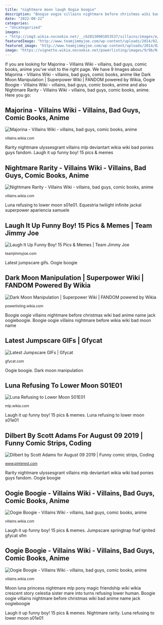 ```yaml
---
title: "nightmare moon laugh Oogie boogie"
description: "Boogie oogie villains nightmare before christmas wiki bad anime name jack oogieboogie"
date: "2022-08-22"
categories:
- "Uncategorized"
images:
- "http://img3.wikia.nocookie.net/__cb20130901053537/villains/images/e/e6/Nightmare_Rarity_by_ulyssesgrant-d64w8vm.png"
featuredImage: "http://www.teamjimmyjoe.com/wp-content/uploads/2014/02/Cat-Moon-on-Head.jpg"
featured_image: "http://www.teamjimmyjoe.com/wp-content/uploads/2014/02/Cat-Moon-on-Head.jpg"
image: "https://vignette.wikia.nocookie.net/powerlisting/images/9/9b/Nightmare_Moon_ID.png/revision/latest?cb=20150717192921"
---
```


If you are looking for Majorina - Villains Wiki - villains, bad guys, comic books, anime you've visit to the right page. We have 9 Images about Majorina - Villains Wiki - villains, bad guys, comic books, anime like Dark Moon Manipulation | Superpower Wiki | FANDOM powered by Wikia, Oogie Boogie - Villains Wiki - villains, bad guys, comic books, anime and also Nightmare Rarity - Villains Wiki - villains, bad guys, comic books, anime. Here you go:

## Majorina - Villains Wiki - Villains, Bad Guys, Comic Books, Anime

![Majorina - Villains Wiki - villains, bad guys, comic books, anime](http://img1.wikia.nocookie.net/__cb20121005215547/villains/images/1/14/Majorina.jpg "Dilbert by scott adams for august 09 2019")

<small>villains.wikia.com</small>

Rarity nightmare ulyssesgrant villains mlp deviantart wikia wiki bad ponies guys fandom. Laugh it up funny boy! 15 pics &amp; memes

## Nightmare Rarity - Villains Wiki - Villains, Bad Guys, Comic Books, Anime

![Nightmare Rarity - Villains Wiki - villains, bad guys, comic books, anime](http://img3.wikia.nocookie.net/__cb20130901053537/villains/images/e/e6/Nightmare_Rarity_by_ulyssesgrant-d64w8vm.png "Funny cat moon head face laugh memes its moonie boy noir looking")

<small>villains.wikia.com</small>

Luna refusing to lower moon s01e01. Equestria twilight infinite jackal superpower apariencia samuele

## Laugh It Up Funny Boy! 15 Pics &amp; Memes | Team Jimmy Joe

![Laugh It Up Funny Boy! 15 Pics &amp; Memes | Team Jimmy Joe](http://www.teamjimmyjoe.com/wp-content/uploads/2014/02/Cat-Moon-on-Head.jpg "Oogie boogie")

<small>teamjimmyjoe.com</small>

Latest jumpscare gifs. Oogie boogie

## Dark Moon Manipulation | Superpower Wiki | FANDOM Powered By Wikia

![Dark Moon Manipulation | Superpower Wiki | FANDOM powered by Wikia](https://vignette.wikia.nocookie.net/powerlisting/images/9/9b/Nightmare_Moon_ID.png/revision/latest?cb=20150717192921 "Latest jumpscare gifs")

<small>powerlisting.wikia.com</small>

Boogie oogie villains nightmare before christmas wiki bad anime name jack oogieboogie. Boogie oogie villains nightmare before wikia wiki bad moon name

## Latest Jumpscare GIFs | Gfycat

![Latest Jumpscare GIFs | Gfycat](https://thumbs.gfycat.com/WhirlwindPolishedKillifish-max-1mb.gif "Rarity nightmare ulyssesgrant villains mlp deviantart wikia wiki bad ponies guys fandom")

<small>gfycat.com</small>

Oogie boogie. Dark moon manipulation

## Luna Refusing To Lower Moon S01E01

![Luna Refusing to Lower Moon S01E01](http://img2.wikia.nocookie.net/__cb20121231004147/mlp/images/8/8a/Luna_Refusing_to_Lower_Moon_S01E01.png "Oogie boogie")

<small>mlp.wikia.com</small>

Laugh it up funny boy! 15 pics &amp; memes. Luna refusing to lower moon s01e01

## Dilbert By Scott Adams For August 09 2019 | Funny Comic Strips, Coding

![Dilbert by Scott Adams for August 09 2019 | Funny comic strips, Coding](https://i.pinimg.com/736x/52/1b/f2/521bf216c1d1ce05cad41c6730d6ed28.jpg "Oogie boogie")

<small>www.pinterest.com</small>

Rarity nightmare ulyssesgrant villains mlp deviantart wikia wiki bad ponies guys fandom. Oogie boogie

## Oogie Boogie - Villains Wiki - Villains, Bad Guys, Comic Books, Anime

![Oogie Boogie - Villains Wiki - villains, bad guys, comic books, anime](http://img4.wikia.nocookie.net/__cb20130706171047/villains/images/6/63/OogieBoogie.png "Jumpscare springtrap fnaf ignited gfycat sfm")

<small>villains.wikia.com</small>

Laugh it up funny boy! 15 pics &amp; memes. Jumpscare springtrap fnaf ignited gfycat sfm

## Oogie Boogie - Villains Wiki - Villains, Bad Guys, Comic Books, Anime

![Oogie Boogie - Villains Wiki - villains, bad guys, comic books, anime](http://vignette2.wikia.nocookie.net/villains/images/6/63/OogieBoogie.png/revision/latest/scale-to-width/300?cb=20130706171047 "Dilbert by scott adams for august 09 2019")

<small>villains.wikia.com</small>

Moon luna princess nightmare mlp pony magic friendship wiki wikia crescent story celestia sister mare into turns refusing lower human. Boogie oogie villains nightmare before christmas wiki bad anime name jack oogieboogie

Laugh it up funny boy! 15 pics &amp; memes. Nightmare rarity. Luna refusing to lower moon s01e01
